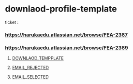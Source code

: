# downlaod-profile-template


ticket : 
### https://harukaedu.atlassian.net/browse/FEA-2367
### https://harukaedu.atlassian.net/browse/FEA-2369
   



1. [DOWNLAOD_TEMPPLATE](https://htmlpreview.github.io/?https://github.com/amananku-pintar/downlaod-profile-template/blob/main/template.html)

2. [EMAIL_REJECTED](https://htmlpreview.github.io/?https://github.com/amananku-pintar/downlaod-profile-template/blob/main/email-rejected.html)


3. [EMAIL_SELECTED](https://htmlpreview.github.io/?https://github.com/amananku-pintar/downlaod-profile-template/blob/main/email-selected.html)
